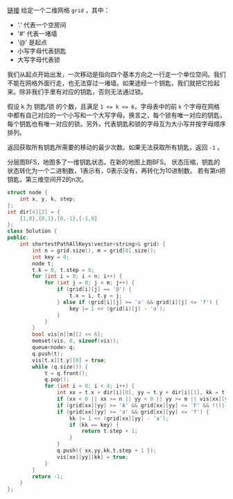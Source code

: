 [链接](https://leetcode.cn/problems/shortest-path-to-get-all-keys/)
给定一个二维网格 `grid` ，其中：

- '.' 代表一个空房间
- '#' 代表一堵墙
- '@' 是起点
- 小写字母代表钥匙
- 大写字母代表锁

我们从起点开始出发，一次移动是指向四个基本方向之一行走一个单位空间。我们不能在网格外面行走，也无法穿过一堵墙。如果途经一个钥匙，我们就把它捡起来。除非我们手里有对应的钥匙，否则无法通过锁。

假设 k 为 钥匙/锁 的个数，且满足 `1 <= k <= 6`，字母表中的前 `k` 个字母在网格中都有自己对应的一个小写和一个大写字母。换言之，每个锁有唯一对应的钥匙，每个钥匙也有唯一对应的锁。另外，代表钥匙和锁的字母互为大小写并按字母顺序排列。

返回获取所有钥匙所需要的移动的最少次数。如果无法获取所有钥匙，返回 `-1` 。


分层图BFS，地图多了一维钥匙状态。在新的地图上跑BFS。
状态压缩，钥匙的状态转化为一个二进制数，1表示有，0表示没有，再转化为10进制数。
若有第n把钥匙，第三维空间开2的n次。

```cpp
struct node {
    int x, y, k, step;
};
int dir[4][2] = {
    {1,0},{0,1},{0,-1},{-1,0}
};
class Solution {
public:
    int shortestPathAllKeys(vector<string>& grid) {
        int n = grid.size(), m = grid[0].size();
        int key = 0;
        node t;
        t.k = 0, t.step = 0;
        for (int i = 0; i < n; i++) {
            for (int j = 0; j < m; j++) {
                if (grid[i][j] == '@') {
                    t.x = i, t.y = j;
                } else if (grid[i][j] >= 'a' && grid[i][j] <= 'f') {
                    key |= 1 << (grid[i][j] - 'a');
                }
            }
        }
        bool vis[n][m][2 << 6];
        memset(vis, 0, sizeof(vis));
        queue<node> q;
        q.push(t);
        vis[t.x][t.y][0] = true;
        while (q.size()) {
            t = q.front();
            q.pop();
            for (int i = 0; i < 4; i++) {
                int xx = t.x + dir[i][0], yy = t.y + dir[i][1], kk = t.k;
                if (xx < 0 || xx >= n || yy < 0 || yy >= m || vis[xx][yy][kk] || grid[xx][yy] == '#') continue;
                if (grid[xx][yy] >= 'A' && grid[xx][yy] <= 'F' && !((1 << (grid[xx][yy] - 'A')) & kk)) continue;
                if (grid[xx][yy] >= 'a' && grid[xx][yy] <= 'f') {
                    kk |= 1 << (grid[xx][yy] - 'a');
                    if (kk == key) {
                        return t.step + 1;
                    }
                } 
                q.push({ xx,yy,kk,t.step + 1 });
                vis[xx][yy][kk] = true;
            }
        }
        return -1;
    }
};
```